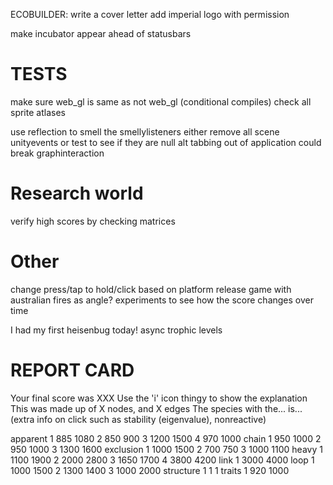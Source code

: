 ECOBUILDER:
write a cover letter
add imperial logo with permission

make incubator appear ahead of statusbars

# TESTS
make sure web_gl is same as not web_gl (conditional compiles)
check all sprite atlases

use reflection to smell the smellylisteners
either remove all scene unityevents or test to see if they are null
alt tabbing out of application could break graphinteraction

# Research world
verify high scores by checking matrices

# Other
change press/tap to hold/click based on platform
release game with australian fires as angle?
experiments to see how the score changes over time

I had my first heisenbug today! async trophic levels

# REPORT CARD
Your final score was XXX
Use the 'i' icon thingy to show the explanation This was made up of X nodes, and X edges
The species with the... is...
(extra info on click such as stability (eigenvalue), nonreactive)




apparent
1 885 1080
2 850 900
3 1200 1500
4 970 1000
chain
1 950 1000
2 950 1000
3 1300 1600
exclusion
1 1000 1500
2 700 750
3 1000 1100
heavy
1 1100 1900
2 2000 2800
3 1650 1700
4 3800 4200
link
1 3000 4000
loop
1 1000 1500
2 1300 1400
3 1000 2000
structure
1 1 1
traits
1 920 1000
